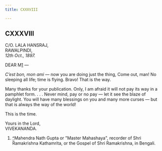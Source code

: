 ```yaml
---
title: CXXXVIII

---
```





  

  


## CXXXVIII

C/O. LALA HANSRAJ,  
RAWALPINDI,  
*12th Oct., 1897.*

DEAR M[1](#fn1) —

*C’est bon, mon ami* — now you are doing just the thing, Come out, man!
No sleeping all life; time is flying. Bravo! That is the way.

Many thanks for your publication. Only, I am afraid it will not pay its
way in a pamphlet form. . . . Never mind, pay or no pay — let it see the
blaze of daylight. You will have many blessings on you and many more
curses — but that is always the way of the world!

This is the time.

Yours in the Lord,  
VIVEKANANDA.

1.  [^](#txt1)Mahendra Nath Gupta or "Master Mahashaya", recorder of
    Shri Ramakrishna Kathamrita, or the Gospel of Shri Ramakrishna, in
    Bengali.  



